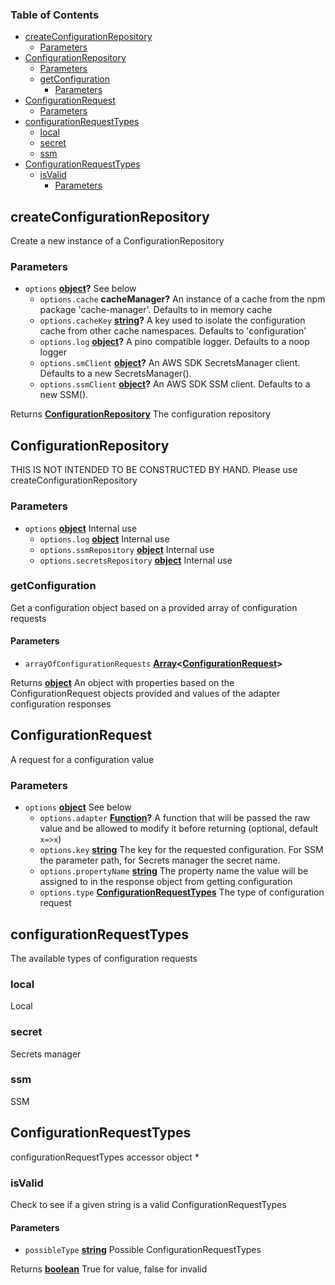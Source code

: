 <!-- Generated by documentation.js. Update this documentation by updating the source code. -->

### Table of Contents

-   [createConfigurationRepository][1]
    -   [Parameters][2]
-   [ConfigurationRepository][3]
    -   [Parameters][4]
    -   [getConfiguration][5]
        -   [Parameters][6]
-   [ConfigurationRequest][7]
    -   [Parameters][8]
-   [configurationRequestTypes][9]
    -   [local][10]
    -   [secret][11]
    -   [ssm][12]
-   [ConfigurationRequestTypes][13]
    -   [isValid][14]
        -   [Parameters][15]

## createConfigurationRepository

Create a new instance of a ConfigurationRepository

### Parameters

-   `options` **[object][16]?** See below
    -   `options.cache` **cacheManager?** An instance of a cache from the npm package 'cache-manager'. Defaults to in memory cache
    -   `options.cacheKey` **[string][17]?** A key used to isolate the configuration cache from other cache namespaces. Defaults to 'configuration'
    -   `options.log` **[object][16]?** A pino compatible logger. Defaults to a noop logger
    -   `options.smClient` **[object][16]?** An AWS SDK SecretsManager client. Defaults to a new SecretsManager().
    -   `options.ssmClient` **[object][16]?** An AWS SDK SSM client. Defaults to a new SSM().

Returns **[ConfigurationRepository][18]** The configuration repository

## ConfigurationRepository

THIS IS NOT INTENDED TO BE CONSTRUCTED BY HAND. Please use createConfigurationRepository

### Parameters

-   `options` **[object][16]** Internal use
    -   `options.log` **[object][16]** Internal use
    -   `options.ssmRepository` **[object][16]** Internal use
    -   `options.secretsRepository` **[object][16]** Internal use

### getConfiguration

Get a configuration object based on a provided array of configuration requests

#### Parameters

-   `arrayOfConfigurationRequests` **[Array][19]&lt;[ConfigurationRequest][20]>** 

Returns **[object][16]** An object with properties based on the ConfigurationRequest objects provided and values of the adapter configuration responses

## ConfigurationRequest

A request for a configuration value

### Parameters

-   `options` **[object][16]** See below
    -   `options.adapter` **[Function][21]?** A function that will be passed the raw value and be allowed to modify it before returning (optional, default `x=>x`)
    -   `options.key` **[string][17]** The key for the requested configuration. For SSM the parameter path, for Secrets manager the secret name.
    -   `options.propertyName` **[string][17]** The property name the value will be assigned to in the response object from getting configuration
    -   `options.type` **[ConfigurationRequestTypes][22]** The type of configuration request

## configurationRequestTypes

The available types of configuration requests

### local

Local

### secret

Secrets manager

### ssm

SSM

## ConfigurationRequestTypes

configurationRequestTypes accessor object
\*

### isValid

Check to see if a given string is a valid ConfigurationRequestTypes

#### Parameters

-   `possibleType` **[string][17]** Possible ConfigurationRequestTypes

Returns **[boolean][23]** True for value, false for invalid

[1]: #createconfigurationrepository

[2]: #parameters

[3]: #configurationrepository

[4]: #parameters-1

[5]: #getconfiguration

[6]: #parameters-2

[7]: #configurationrequest

[8]: #parameters-3

[9]: #configurationrequesttypes

[10]: #local

[11]: #secret

[12]: #ssm

[13]: #configurationrequesttypes-1

[14]: #isvalid

[15]: #parameters-4

[16]: https://developer.mozilla.org/docs/Web/JavaScript/Reference/Global_Objects/Object

[17]: https://developer.mozilla.org/docs/Web/JavaScript/Reference/Global_Objects/String

[18]: #configurationrepository

[19]: https://developer.mozilla.org/docs/Web/JavaScript/Reference/Global_Objects/Array

[20]: #configurationrequest

[21]: https://developer.mozilla.org/docs/Web/JavaScript/Reference/Statements/function

[22]: #configurationrequesttypes

[23]: https://developer.mozilla.org/docs/Web/JavaScript/Reference/Global_Objects/Boolean
